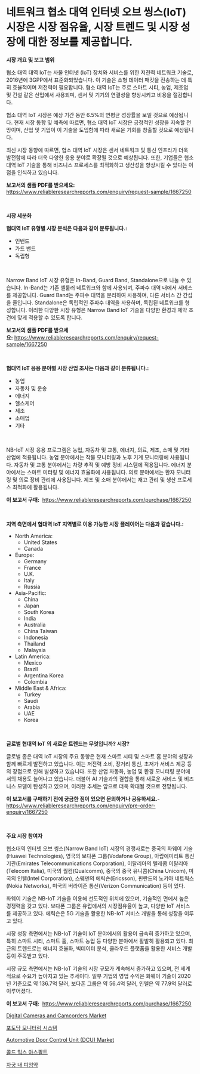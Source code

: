 <p><h1>네트워크 협소 대역 인터넷 오브 씽스(IoT) 시장은 시장 점유율, 시장 트렌드 및 시장 성장에 대한 정보를 제공합니다.</h1></p><p><strong>시장 개요 및 보고 범위</strong></p>
<p><p>협소 대역 대역 IoT는 사물 인터넷 (IoT) 장치와 서비스를 위한 저전력 네트워크 기술로, 2016년에 3GPP에서 표준화되었습니다. 이 기술은 소형 데이터 패킷을 전송하는 데 특히 효율적이며 저전력이 필요합니다. 협소 대역 IoT는 주로 스마트 시티, 농업, 제조업 및 건설 같은 산업에서 사용되며, 센서 및 기기의 연결성을 향상시키고 비용을 절감합니다.</p><p>협소 대역 IoT 시장은 예상 기간 동안 6.5%의 연평균 성장률을 보일 것으로 예상됩니다. 현재 시장 동향 및 예측에 따르면, 협소 대역 IoT 시장은 긍정적인 성장을 지속할 전망이며, 산업 및 기업이 이 기술을 도입함에 따라 새로운 기회를 창출할 것으로 예상됩니다.</p><p>최신 시장 동향에 따르면, 협소 대역 IoT 시장은 센서 네트워크 및 통신 인프라가 더욱 발전함에 따라 더욱 다양한 응용 분야로 확장될 것으로 예상됩니다. 또한, 기업들은 협소 대역 IoT 기술을 통해 비즈니스 프로세스를 최적화하고 생산성을 향상시킬 수 있다는 이점을 인식하고 있습니다.</p></p>
<p><strong>보고서의 샘플 PDF를 받으세요:</strong> <a href="https://www.reliableresearchreports.com/enquiry/request-sample/1667250">https://www.reliableresearchreports.com/enquiry/request-sample/1667250</a></p>
<p>&nbsp;</p>
<p><strong>시장 세분화</strong></p>
<p><strong>협대역 IoT 유형별 시장 분석은 다음과 같이 분류됩니다.:</strong></p>
<p><ul><li>인밴드</li><li>가드 밴드</li><li>독립형</li></ul></p>
<p>&nbsp;</p>
<p><p>Narrow Band IoT 시장 유형은 In-Band, Guard Band, Standalone으로 나눌 수 있습니다. In-Band는 기존 셀룰러 네트워크와 함께 사용되며, 주파수 대역 내에서 서비스를 제공합니다. Guard Band는 주파수 대역을 분리하여 사용하며, 다른 서비스 간 간섭을 줄입니다. Standalone은 독립적인 주파수 대역을 사용하며, 독립된 네트워크를 형성합니다. 이러한 다양한 시장 유형은 Narrow Band IoT 기술을 다양한 환경과 제약 조건에 맞게 적용할 수 있도록 합니다.</p></p>
<p><strong>보고서의 샘플 PDF를 받으세요:</strong>&nbsp;<a href="https://www.reliableresearchreports.com/enquiry/request-sample/1667250">https://www.reliableresearchreports.com/enquiry/request-sample/1667250</a></p>
<p>&nbsp;</p>
<p><strong> 협대역 IoT 응용 분야별 시장 산업 조사는 다음과 같이 분류됩니다.:</strong></p>
<p><ul><li>농업</li><li>자동차 및 운송</li><li>에너지</li><li>헬스케어</li><li>제조</li><li>소매업</li><li>기타</li></ul></p>
<p>&nbsp;</p>
<p><p>NB-IoT 시장 응용 프로그램은 농업, 자동차 및 교통, 에너지, 의료, 제조, 소매 및 기타 산업에 적용됩니다. 농업 분야에서는 작물 모니터링과 노후 기계 모니터링에 사용됩니다. 자동차 및 교통 분야에서는 차량 추적 및 예방 정비 시스템에 적용됩니다. 에너지 분야에서는 스마트 미터링 및 에너지 효율화에 사용됩니다. 의료 분야에서는 환자 모니터링 및 의료 장비 관리에 사용됩니다. 제조 및 소매 분야에서는 재고 관리 및 생산 프로세스 최적화에 활용됩니다.</p></p>
<p><strong>이 보고서 구매:</strong>&nbsp; <a href="https://www.reliableresearchreports.com/purchase/1667250">https://www.reliableresearchreports.com/purchase/1667250</a></p>
<p>&nbsp;</p>
<p><strong>지역 측면에서 협대역 IoT 지역별로 이용 가능한 시장 플레이어는 다음과 같습니다.:</strong></p>
<p><ul>
    <li>
        North America:
        <ul>
            <li>United States</li>
            <li>Canada</li>
        </ul>
    </li>
    <li>
        Europe:
        <ul>
            <li>Germany</li>
            <li>France</li>
            <li>U.K.</li>
            <li>Italy</li>
            <li>Russia</li>
        </ul>
    </li>
    <li>
        Asia-Pacific:
        <ul>
            <li>China</li>
            <li>Japan</li>
            <li>South Korea</li>
            <li>India</li>
            <li>Australia</li>
            <li>China Taiwan</li>
            <li>Indonesia</li>
            <li>Thailand</li>
            <li>Malaysia</li>
        </ul>
    </li>
    <li>
        Latin America:
        <ul>
            <li>Mexico</li>
            <li>Brazil</li>
            <li>Argentina Korea</li>
            <li>Colombia</li>
        </ul>
    </li>
    <li>
        Middle East & Africa:
        <ul>
            <li>Turkey</li>
            <li>Saudi</li>
            <li>Arabia</li>
            <li>UAE</li>
            <li>Korea</li>
        </ul>
    </li>
    </ul></p>
<p>&nbsp;</p>
<p><strong>글로벌 협대역 IoT 의 새로운 트렌드는 무엇입니까? 시장?</strong></p>
<p><p>글로벌 좁은 대역 IoT 시장의 주요 동향은 현재 스마트 시티 및 스마트 홈 분야의 성장과 함께 빠르게 발전하고 있습니다. 이는 저전력 소비, 장거리 통신, 초저가 서비스 제공 등의 장점으로 인해 발생하고 있습니다. 또한 산업 자동화, 농업 및 환경 모니터링 분야에서의 채용도 늘어나고 있습니다. 더불어 AI 기술과의 결합을 통해 새로운 서비스 및 비즈니스 모델이 탄생하고 있으며, 이러한 추세는 앞으로 더욱 확대될 것으로 전망됩니다.</p></p>
<p><strong>이 보고서를 구매하기 전에 궁금한 점이 있으면 문의하거나 공유하세요.</strong>- <a href="https://www.reliableresearchreports.com/enquiry/pre-order-enquiry/1667250">https://www.reliableresearchreports.com/enquiry/pre-order-enquiry/1667250</a></p>
<p>&nbsp;</p>
<p><strong>주요 시장 참여자</strong></p>
<p><p>협소대역 인터넷 오브 씽스(Narrow Band IoT) 시장의 경쟁사로는 중국의 화웨이 기술(Huawei Technologies), 영국의 보다폰 그룹(Vodafone Group), 아랍에미리트 통신 기관(Emirates Telecommunications Corporation), 이탈리아의 텔레콤 이탈리아(Telecom Italia), 미국의 퀄컴(Qualcomm), 중국의 중국 유니콤(China Unicom), 미국의 인텔(Intel Corporation), 스웨덴의 에릭슨(Ericsson), 핀란드의 노키아 네트웍스(Nokia Networks), 미국의 버라이즌 통신(Verizon Communication) 등이 있다. </p><p>화웨이 기술은 NB-IoT 기술을 이용해 선도적인 위치에 있으며, 기술적인 면에서 높은 경쟁력을 갖고 있다. 보다폰 그룹은 유럽에서의 시장점유율이 높고, 다양한 IoT 서비스를 제공하고 있다. 에릭슨은 5G 기술을 활용한 NB-IoT 서비스 개발을 통해 성장을 이루고 있다.</p><p>시장 성장 측면에서는 NB-IoT 기술이 IoT 분야에서의 활용이 급속히 증가하고 있으며, 특히 스마트 시티, 스마트 홈, 스마트 농업 등 다양한 분야에서 활발히 활용되고 있다. 최근의 트렌드로는 에너지 효율화, 빅데이터 분석, 클라우드 플랫폼을 활용한 서비스 개발 등이 주목받고 있다.</p><p>시장 규모 측면에서는 NB-IoT 기술의 시장 규모가 계속해서 증가하고 있으며, 전 세계적으로 수요가 높아지고 있는 추세이다. 일부 기업의 영업 수익은 화웨이 기술이 2020년 기준으로 약 136.7억 달러, 보다폰 그룹은 약 56.4억 달러, 인텔은 약 77.9억 달러로 이루어졌다.</p></p>
<p><strong>이 보고서 구매:</strong>&nbsp;&nbsp;<a href="https://www.reliableresearchreports.com/purchase/1667250">https://www.reliableresearchreports.com/purchase/1667250</a></p>
<p><p><a href="https://github.com/nicoletavirag/Market-Research-Report-List-2/blob/main/digital-cameras-and-camcorders-market.md">Digital Cameras and Camcorders Market</a></p><p><a href="https://github.com/vs019sa3m8x/Market-Research-Report-List-1/blob/main/646703814490.md">포도당 모니터링 시스템</a></p><p><a href="https://issuu.com/reportprime-2/docs/automotive-door-control-unit-dcu-market-size-2030.">Automotive Door Control Unit (DCU) Market</a></p><p><a href="https://medium.com/@vlcostes/%EC%BD%9C%EB%93%9C%EB%AF%B9%EC%8A%A4-%EC%95%84%EC%8A%A4%ED%8C%94%ED%8A%B8-%EC%8B%9C%EC%9E%A5%EC%9D%80-%EC%8B%9C%EC%9E%A5-%EC%A0%90%EC%9C%A0%EC%9C%A8-%EC%8B%9C%EC%9E%A5-%EB%8F%99%ED%96%A5-%EB%B0%8F-%EC%8B%9C%EC%9E%A5-%EC%84%B1%EC%9E%A5%EC%97%90-%EB%8C%80%ED%95%9C-%EC%A0%95%EB%B3%B4%EB%A5%BC-%EC%A0%9C%EA%B3%B5%ED%95%A9%EB%8B%88%EB%8B%A4-edc2dd6941ae">콜드 믹스 아스팔트</a></p><p><a href="https://github.com/Madalyell456456/Market-Research-Report-List-1/blob/main/480214214491.md">자궁 내 피임약</a></p></p>
